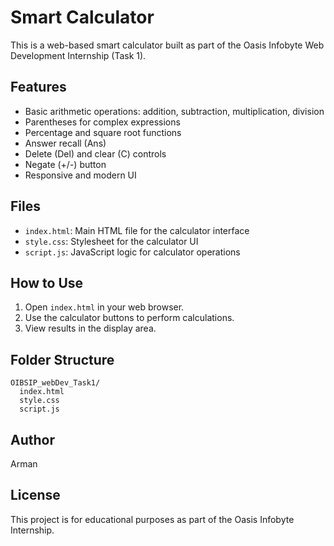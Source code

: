 # Smart Calculator

This is a web-based smart calculator built as part of the Oasis Infobyte Web Development Internship (Task 1).

## Features
- Basic arithmetic operations: addition, subtraction, multiplication, division
- Parentheses for complex expressions
- Percentage and square root functions
- Answer recall (Ans)
- Delete (Del) and clear (C) controls
- Negate (+/-) button
- Responsive and modern UI

## Files
- `index.html`: Main HTML file for the calculator interface
- `style.css`: Stylesheet for the calculator UI
- `script.js`: JavaScript logic for calculator operations

## How to Use
1. Open `index.html` in your web browser.
2. Use the calculator buttons to perform calculations.
3. View results in the display area.

## Folder Structure
```
OIBSIP_webDev_Task1/
  index.html
  style.css
  script.js
```

## Author
Arman

## License
This project is for educational purposes as part of the Oasis Infobyte Internship.
